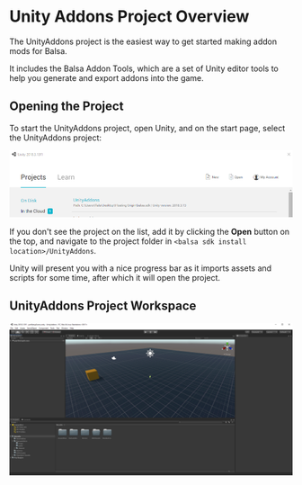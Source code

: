 # Unity Addons Project Overview
The UnityAddons project is the easiest way to get started making addon mods for Balsa.

It includes the Balsa Addon Tools, which are a set of Unity editor tools to help you generate and export addons into the game.

## Opening the Project

To start the UnityAddons project, open Unity, and on the start page, select the UnityAddons project:

![](docs/wiki/images/openunityaddonsproject.png)

If you don't see the project on the list, add it by clicking the **Open** button on the top, and navigate to the project folder in `<balsa sdk install location>/UnityAddons`.

Unity will present you with a nice progress bar as it imports assets and scripts for some time, after which it will open the project.


## UnityAddons Project Workspace

![](docs/wiki/images/unityaddonsprojectworkspace.png)





